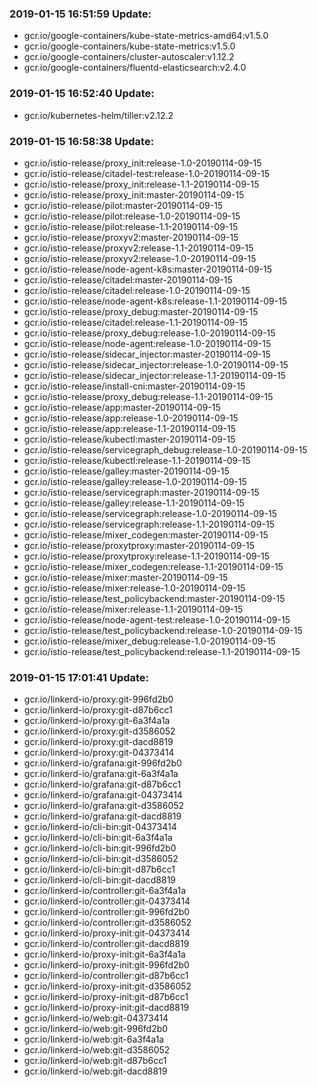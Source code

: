 ### 2019-01-15 16:51:59 Update:

- gcr.io/google-containers/kube-state-metrics-amd64:v1.5.0
- gcr.io/google-containers/kube-state-metrics:v1.5.0
- gcr.io/google-containers/cluster-autoscaler:v1.12.2
- gcr.io/google-containers/fluentd-elasticsearch:v2.4.0
### 2019-01-15 16:52:40 Update:

- gcr.io/kubernetes-helm/tiller:v2.12.2
### 2019-01-15 16:58:38 Update:

- gcr.io/istio-release/proxy_init:release-1.0-20190114-09-15
- gcr.io/istio-release/citadel-test:release-1.0-20190114-09-15
- gcr.io/istio-release/proxy_init:release-1.1-20190114-09-15
- gcr.io/istio-release/proxy_init:master-20190114-09-15
- gcr.io/istio-release/pilot:master-20190114-09-15
- gcr.io/istio-release/pilot:release-1.0-20190114-09-15
- gcr.io/istio-release/pilot:release-1.1-20190114-09-15
- gcr.io/istio-release/proxyv2:master-20190114-09-15
- gcr.io/istio-release/proxyv2:release-1.1-20190114-09-15
- gcr.io/istio-release/proxyv2:release-1.0-20190114-09-15
- gcr.io/istio-release/node-agent-k8s:master-20190114-09-15
- gcr.io/istio-release/citadel:master-20190114-09-15
- gcr.io/istio-release/citadel:release-1.0-20190114-09-15
- gcr.io/istio-release/node-agent-k8s:release-1.1-20190114-09-15
- gcr.io/istio-release/proxy_debug:master-20190114-09-15
- gcr.io/istio-release/citadel:release-1.1-20190114-09-15
- gcr.io/istio-release/proxy_debug:release-1.0-20190114-09-15
- gcr.io/istio-release/node-agent:release-1.0-20190114-09-15
- gcr.io/istio-release/sidecar_injector:master-20190114-09-15
- gcr.io/istio-release/sidecar_injector:release-1.0-20190114-09-15
- gcr.io/istio-release/sidecar_injector:release-1.1-20190114-09-15
- gcr.io/istio-release/install-cni:master-20190114-09-15
- gcr.io/istio-release/proxy_debug:release-1.1-20190114-09-15
- gcr.io/istio-release/app:master-20190114-09-15
- gcr.io/istio-release/app:release-1.0-20190114-09-15
- gcr.io/istio-release/app:release-1.1-20190114-09-15
- gcr.io/istio-release/kubectl:master-20190114-09-15
- gcr.io/istio-release/servicegraph_debug:release-1.0-20190114-09-15
- gcr.io/istio-release/kubectl:release-1.1-20190114-09-15
- gcr.io/istio-release/galley:master-20190114-09-15
- gcr.io/istio-release/galley:release-1.0-20190114-09-15
- gcr.io/istio-release/servicegraph:master-20190114-09-15
- gcr.io/istio-release/galley:release-1.1-20190114-09-15
- gcr.io/istio-release/servicegraph:release-1.0-20190114-09-15
- gcr.io/istio-release/servicegraph:release-1.1-20190114-09-15
- gcr.io/istio-release/mixer_codegen:master-20190114-09-15
- gcr.io/istio-release/proxytproxy:master-20190114-09-15
- gcr.io/istio-release/proxytproxy:release-1.1-20190114-09-15
- gcr.io/istio-release/mixer_codegen:release-1.1-20190114-09-15
- gcr.io/istio-release/mixer:master-20190114-09-15
- gcr.io/istio-release/mixer:release-1.0-20190114-09-15
- gcr.io/istio-release/test_policybackend:master-20190114-09-15
- gcr.io/istio-release/mixer:release-1.1-20190114-09-15
- gcr.io/istio-release/node-agent-test:release-1.0-20190114-09-15
- gcr.io/istio-release/test_policybackend:release-1.0-20190114-09-15
- gcr.io/istio-release/mixer_debug:release-1.0-20190114-09-15
- gcr.io/istio-release/test_policybackend:release-1.1-20190114-09-15
### 2019-01-15 17:01:41 Update:

- gcr.io/linkerd-io/proxy:git-996fd2b0
- gcr.io/linkerd-io/proxy:git-d87b6cc1
- gcr.io/linkerd-io/proxy:git-6a3f4a1a
- gcr.io/linkerd-io/proxy:git-d3586052
- gcr.io/linkerd-io/proxy:git-dacd8819
- gcr.io/linkerd-io/proxy:git-04373414
- gcr.io/linkerd-io/grafana:git-996fd2b0
- gcr.io/linkerd-io/grafana:git-6a3f4a1a
- gcr.io/linkerd-io/grafana:git-d87b6cc1
- gcr.io/linkerd-io/grafana:git-04373414
- gcr.io/linkerd-io/grafana:git-d3586052
- gcr.io/linkerd-io/grafana:git-dacd8819
- gcr.io/linkerd-io/cli-bin:git-04373414
- gcr.io/linkerd-io/cli-bin:git-6a3f4a1a
- gcr.io/linkerd-io/cli-bin:git-996fd2b0
- gcr.io/linkerd-io/cli-bin:git-d3586052
- gcr.io/linkerd-io/cli-bin:git-d87b6cc1
- gcr.io/linkerd-io/cli-bin:git-dacd8819
- gcr.io/linkerd-io/controller:git-6a3f4a1a
- gcr.io/linkerd-io/controller:git-04373414
- gcr.io/linkerd-io/controller:git-996fd2b0
- gcr.io/linkerd-io/controller:git-d3586052
- gcr.io/linkerd-io/proxy-init:git-04373414
- gcr.io/linkerd-io/controller:git-dacd8819
- gcr.io/linkerd-io/proxy-init:git-6a3f4a1a
- gcr.io/linkerd-io/proxy-init:git-996fd2b0
- gcr.io/linkerd-io/controller:git-d87b6cc1
- gcr.io/linkerd-io/proxy-init:git-d3586052
- gcr.io/linkerd-io/proxy-init:git-d87b6cc1
- gcr.io/linkerd-io/proxy-init:git-dacd8819
- gcr.io/linkerd-io/web:git-04373414
- gcr.io/linkerd-io/web:git-996fd2b0
- gcr.io/linkerd-io/web:git-6a3f4a1a
- gcr.io/linkerd-io/web:git-d3586052
- gcr.io/linkerd-io/web:git-d87b6cc1
- gcr.io/linkerd-io/web:git-dacd8819
